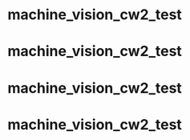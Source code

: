 # machine_vision_cw2_test
# machine_vision_cw2_test
# machine_vision_cw2_test
# machine_vision_cw2_test
